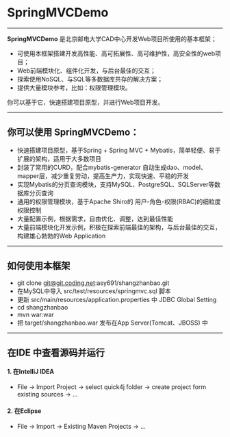 # SpringMVCDemo

------

**SpringMVCDemo** 是北京邮电大学CAD中心开发Web项目所使用的基本框架；

* 可使用本框架搭建开发高性能、高可拓展性、高可维护性，高安全性的web项目；
* Web前端模块化、组件化开发，与后台最佳的交互；
* 探索使用NoSQL、与SQL等多数据库共存的解决方案；
* 提供大量模块参考，比如：权限管理模块。

你可以基于它，快速搭建项目原型，并进行Web项目开发。

------

## 你可以使用 **SpringMVCDemo**：

* 快速搭建项目原型，基于Spring + Spring MVC + Mybatis，简单轻便、易于扩展的架构，适用于大多数项目
* 封装了常用的CURD，配合mybatis-generator 自动生成dao、model、mapper层，减少重复劳动，提高生产力，实现快速、平稳的开发
* 实现Mybatis的分页查询模块，支持MySQL、PostgreSQL、SQLServer等数据库分页查询
* 通用的权限管理模块，基于Apache Shiro的 用户-角色-权限(RBAC)的细粒度权限控制
* 大量配置示例，根据需求，自由优化、调整，达到最佳性能
* 大量前端模块化开发示例，积极在探索前端最佳的架构，与后台最佳的交互，构建雄心勃勃的Web Application

------

## 如何使用本框架
* git clone git@git.coding.net:asy691/shangzhanbao.git
* 在MySQL中导入 src/test/resources/springmvc.sql 脚本
* 更新 src/main/resources/application.properties 中 JDBC Global Setting
* cd shangzhanbao
* mvn war:war 
* 把 target/shangzhanbao.war 发布在App Server(Tomcat、JBOSS) 中

------

## 在IDE 中查看源码并运行
#### 1. 在IntelliJ IDEA
* File -> Import Project -> select quick4j folder -> create project form existing sources -> ...

#### 2. 在Eclipse
* File -> Import -> Existing Maven Projects -> ...
